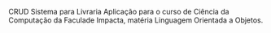 CRUD Sistema para Livraria
Aplicação para o curso de Ciência da Computação da Faculade Impacta, matéria Linguagem Orientada a Objetos.